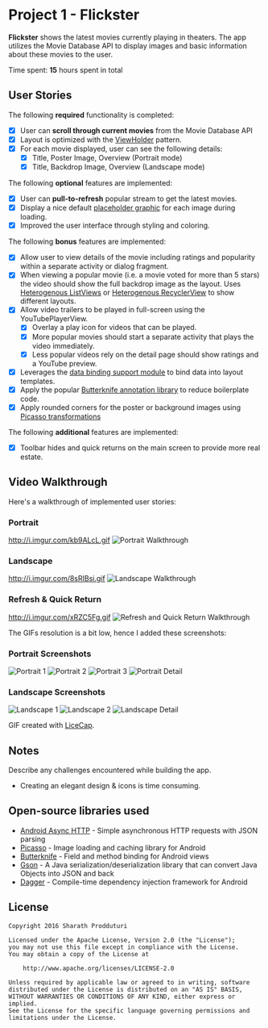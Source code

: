 # Project 1 - Flickster

**Flickster** shows the latest movies currently playing in theaters. The app utilizes the Movie Database API to display images and basic information about these movies to the user.

Time spent: **15** hours spent in total

## User Stories

The following **required** functionality is completed:

* [X] User can **scroll through current movies** from the Movie Database API
* [X] Layout is optimized with the [ViewHolder](http://guides.codepath.com/android/Using-an-ArrayAdapter-with-ListView#improving-performance-with-the-viewholder-pattern) pattern.
* [X] For each movie displayed, user can see the following details:
  * [X] Title, Poster Image, Overview (Portrait mode)
  * [X] Title, Backdrop Image, Overview (Landscape mode)

The following **optional** features are implemented:

* [X] User can **pull-to-refresh** popular stream to get the latest movies.
* [X] Display a nice default [placeholder graphic](http://guides.codepath.com/android/Displaying-Images-with-the-Picasso-Library#configuring-picasso) for each image during loading.
* [X] Improved the user interface through styling and coloring.

The following **bonus** features are implemented:

* [X] Allow user to view details of the movie including ratings and popularity within a separate activity or dialog fragment.
* [X] When viewing a popular movie (i.e. a movie voted for more than 5 stars) the video should show the full backdrop image as the layout.  Uses [Heterogenous ListViews](http://guides.codepath.com/android/Implementing-a-Heterogenous-ListView) or [Heterogenous RecyclerView](http://guides.codepath.com/android/Heterogenous-Layouts-inside-RecyclerView) to show different layouts.
* [X] Allow video trailers to be played in full-screen using the YouTubePlayerView.
    * [X] Overlay a play icon for videos that can be played.
    * [X] More popular movies should start a separate activity that plays the video immediately.
    * [X] Less popular videos rely on the detail page should show ratings and a YouTube preview.
* [X] Leverages the [data binding support module](http://guides.codepath.com/android/Applying-Data-Binding-for-Views) to bind data into layout templates.
* [X] Apply the popular [Butterknife annotation library](http://guides.codepath.com/android/Reducing-View-Boilerplate-with-Butterknife) to reduce boilerplate code.
* [X] Apply rounded corners for the poster or background images using [Picasso transformations](https://guides.codepath.com/android/Displaying-Images-with-the-Picasso-Library#other-transformations)

The following **additional** features are implemented:

* [X] Toolbar hides and quick returns on the main screen to provide more real estate.

## Video Walkthrough

Here's a walkthrough of implemented user stories:

### Portrait 
http://i.imgur.com/kb9ALcL.gif
<img src='http://i.imgur.com/kb9ALcL.gif' title='Portrait Walkthrough' width='' alt='Portrait Walkthrough' />

### Landscape
http://i.imgur.com/8sRIBsi.gif
<img src='http://i.imgur.com/8sRIBsi.gif' title='Landscape Walkthrough' width='' alt='Landscape Walkthrough' />

### Refresh & Quick Return
http://i.imgur.com/xRZC5Fg.gif
<img src='http://i.imgur.com/xRZC5Fg.gif' title='Refresh and Quick Return Walkthrough' width='' alt='Refresh and Quick Return Walkthrough' />

The GIFs resolution is a bit low, hence I added these screenshots:

### Portrait Screenshots
<img src='http://i.imgur.com/UaWzJz4.jpg' title='Portrait 1' width='' alt='Portrait 1' />

<img src='http://i.imgur.com/38Y1g5j.jpg' title='Portrait 2' width='' alt='Portrait 2' />

<img src='http://i.imgur.com/9PTB5WY.jpg' title='Portrait 3' width='' alt='Portrait 3' />

<img src='http://i.imgur.com/GcTWp5w.jpg' title='Portrait Detail' width='' alt='Portrait Detail' />

### Landscape Screenshots
<img src='http://i.imgur.com/cDXbctb.jpg' title='Landscape 1' width='' alt='Landscape 1' />

<img src='http://i.imgur.com/DzNfbAg.jpg' title='Landscape 2' width='' alt='Landscape 2' />

<img src='http://i.imgur.com/4PmQCrY.jpg' title='Landscape Detail' width='' alt='Landscape Detail' />


GIF created with [LiceCap](http://www.cockos.com/licecap/).

## Notes

Describe any challenges encountered while building the app.
* Creating an elegant design & icons is time consuming.

## Open-source libraries used

- [Android Async HTTP](https://github.com/loopj/android-async-http) - Simple asynchronous HTTP requests with JSON parsing
- [Picasso](http://square.github.io/picasso/) - Image loading and caching library for Android
- [Butterknife](http://jakewharton.github.io/butterknife/) - Field and method binding for Android views
- [Gson](https://github.com/google/gson) - A Java serialization/deserialization library that can convert Java Objects into JSON and back
- [Dagger](http://google.github.io/dagger/) - Compile-time dependency injection framework for Android

## License

    Copyright 2016 Sharath Prodduturi

    Licensed under the Apache License, Version 2.0 (the "License");
    you may not use this file except in compliance with the License.
    You may obtain a copy of the License at

        http://www.apache.org/licenses/LICENSE-2.0

    Unless required by applicable law or agreed to in writing, software
    distributed under the License is distributed on an "AS IS" BASIS,
    WITHOUT WARRANTIES OR CONDITIONS OF ANY KIND, either express or implied.
    See the License for the specific language governing permissions and
    limitations under the License.